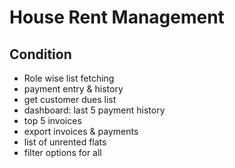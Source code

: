 # House Rent Management

## Condition

- Role wise list fetching
- payment entry & history
- get customer dues list
- dashboard: last 5 payment history
- top 5 invoices
- export invoices & payments
- list of unrented flats
- filter options for all
